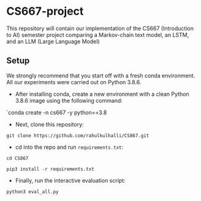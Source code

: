# CS667-project
This repository will contain our implementation of the CS667 (Introduction to AI) semester project comparing a Markov-chain text model, an LSTM, and an LLM (Large Language Model)

## Setup

We strongly recommend that you start off with a fresh conda environment. All our experiments were carried out on Python 3.8.6.

- After installing conda, create a new environment with a clean Python 3.8.6 image using the following command:

`conda create -n cs667 -y python==3.8


- Next, clone this repository:

`git clone https://github.com/rahulkulhalli/CS867.git`


- cd into the repo and run `requirements.txt`:

`cd CS867`

`pip3 install -r requirements.txt`


- Finally, run the interactive evaluation script:

`python3 eval_all.py`
